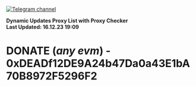 [![Telegram channel](https://img.shields.io/endpoint?url=https://runkit.io/damiankrawczyk/telegram-badge/branches/master?url=https://t.me/n4z4v0d)](https://t.me/n4z4v0d) 

**Dynamic Updates Proxy List with Proxy Checker**  
**Last Updated: 16.12.23 19:09**

# DONATE (_any evm_) - 0xDEADf12DE9A24b47Da0a43E1bA70B8972F5296F2
